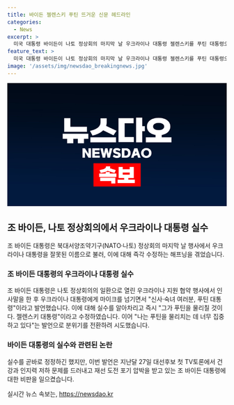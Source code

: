 ```yaml
---
title: 바이든 젤렌스키 푸틴 뜨거운 신문 헤드라인
categories:
  - News
excerpt: >
  미국 대통령 바이든이 나토 정상회의 마지막 날 우크라이나 대통령 젤렌스키를 푸틴 대통령으로 실수하여 바로 수정하는 일이 벌어졌다. 이에 대해 바이든 대통령은 그가 푸틴을 물리칠 것이다. 젤렌스키 대통령이라고 말하며 분위기를 전환시켰다. 이는 바이든 대통령의 건강과 인지력 저하 문제를 드러내고 재선 도전 압박을 받는 가운데 벌어진 일로, 그의 지난 TV토론에서의 실수와 함께 논란이 되고 있다.
feature_text: >
  미국 대통령 바이든이 나토 정상회의 마지막 날 우크라이나 대통령 젤렌스키를 푸틴 대통령으로 실수하여 바로 수정하는 일이 벌어졌다. 이에 대해 바이든 대통령은 그가 푸틴을 물리칠 것이다. 젤렌스키 대통령이라고 말하며 분위기를 전환시켰다. 이는 바이든 대통령의 건강과 인지력 저하 문제를 드러내고 재선 도전 압박을 받는 가운데 벌어진 일로, 그의 지난 TV토론에서의 실수와 함께 논란이 되고 있다.
image: '/assets/img/newsdao_breakingnews.jpg'
---
```


<p><img src="/assets/img/newsdao_breakingnews.jpg" alt="koreaapp 속보" /></p>

<h2 data-ke-size="size26">조 바이든, 나토 정상회의에서 우크라이나 대통령 실수</h2>

<p data-ke-size="size16">조 바이든 대통령은 북대서양조약기구(NATO·나토) 정상회의 마지막 날 행사에서 우크라이나 대통령을 잘못된 이름으로 불러, 이에 대해 즉각 수정하는 해프닝을 겪었습니다.</p>

<h3>조 바이든 대통령의 우크라이나 대통령 실수</h3>

<p data-ke-size="size16">조 바이든 대통령은 나토 정상회의의 일환으로 열린 우크라이나 지원 협약 행사에서 인사말을 한 후 우크라이나 대통령에게 마이크를 넘기면서 "신사·숙녀 여러분, 푸틴 대통령"이라고 발언했습니다. 이에 대해 실수를 알아차리고 즉시 "그가 푸틴을 물리칠 것이다. 젤렌스키 대통령"이라고 수정하였습니다. 이어 "나는 푸틴을 물리치는 데 너무 집중하고 있다"는 발언으로 분위기를 전환하려 시도했습니다.</p>

<h3>바이든 대통령의 실수와 관련된 논란</h3>

<p data-ke-size="size16">실수를 곧바로 정정하긴 했지만, 이번 발언은 지난달 27일 대선후보 첫 TV토론에서 건강과 인지력 저하 문제를 드러내고 재선 도전 포기 압박을 받고 있는 조 바이든 대통령에 대한 비판을 일으켰습니다.</p>
실시간 뉴스 속보는, <a href="https://newsdao.kr" rel="dofollow">https://newsdao.kr</a>


